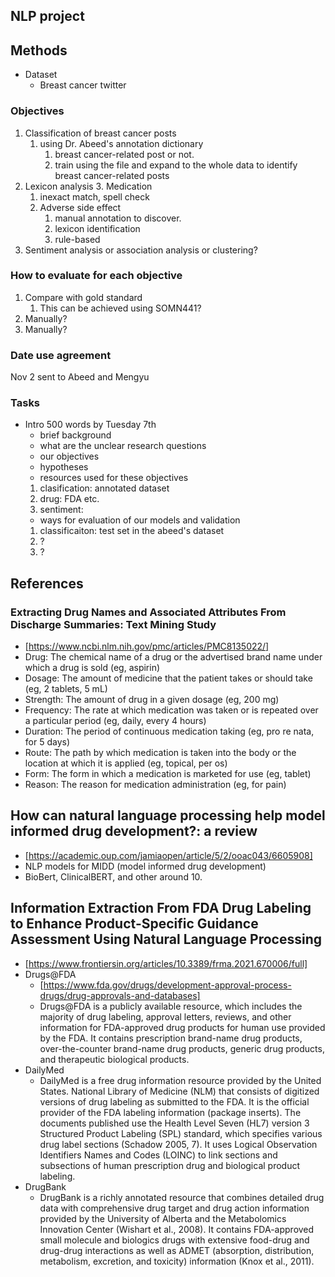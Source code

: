## NLP project


## Methods
- Dataset
  - Breast cancer twitter


### Objectives
1. Classification of breast cancer posts
   1. using Dr. Abeed's annotation dictionary
      1. breast cancer-related post or not.
      2. train using the file and expand to the whole data to identify breast cancer-related posts
2. Lexicon analysis
   3. Medication
      1. inexact match, spell check
   4. Adverse side effect
      1. manual annotation to discover. 
      2. lexicon identification
      3. rule-based 
3. Sentiment analysis or association analysis or clustering?


### How to evaluate for each objective
1. Compare with gold standard
   1. This can be achieved using SOMN441?
2. Manually?
3. Manually? 


### Date use agreement
Nov 2 sent to Abeed and Mengyu


### Tasks
- Intro 500 words by Tuesday 7th 
  - brief background
  - what are the unclear research questions
  - our objectives
  - hypotheses
  - resources used for these objectives 
   1. clasification: annotated dataset
   2. drug: FDA etc.
   3. sentiment: 
  - ways for evaluation of our models and validation
   1. classificaiton: test set in the abeed's dataset
   2. ?
   3. ?
   





## References
### Extracting Drug Names and Associated Attributes From Discharge Summaries: Text Mining Study
- [https://www.ncbi.nlm.nih.gov/pmc/articles/PMC8135022/]
- Drug: The chemical name of a drug or the advertised brand name under which a drug is sold (eg, aspirin)
- Dosage: The amount of medicine that the patient takes or should take (eg, 2 tablets, 5 mL)
- Strength: The amount of drug in a given dosage (eg, 200 mg)
- Frequency: The rate at which medication was taken or is repeated over a particular period (eg, daily, every 4 hours)
- Duration: The period of continuous medication taking (eg, pro re nata, for 5 days)
- Route: The path by which medication is taken into the body or the location at which it is applied (eg, topical, per os)
- Form: The form in which a medication is marketed for use (eg, tablet)
- Reason: The reason for medication administration (eg, for pain)


## How can natural language processing help model informed drug development?: a review 
- [https://academic.oup.com/jamiaopen/article/5/2/ooac043/6605908]
- NLP models for MIDD (model informed drug development)
- BioBert, ClinicalBERT, and other around 10.


## Information Extraction From FDA Drug Labeling to Enhance Product-Specific Guidance Assessment Using Natural Language Processing
- [https://www.frontiersin.org/articles/10.3389/frma.2021.670006/full]
- Drugs@FDA
  - [https://www.fda.gov/drugs/development-approval-process-drugs/drug-approvals-and-databases]
  - Drugs@FDA is a publicly available resource, which includes the majority of drug labeling, approval letters, reviews, and other information for FDA-approved drug products for human use provided by the FDA. It contains prescription brand-name drug products, over-the-counter brand-name drug products, generic drug products, and therapeutic biological products.
- DailyMed
  - DailyMed is a free drug information resource provided by the United States. National Library of Medicine (NLM) that consists of digitized versions of drug labeling as submitted to the FDA. It is the official provider of the FDA labeling information (package inserts). The documents published use the Health Level Seven (HL7) version 3 Structured Product Labeling (SPL) standard, which specifies various drug label sections (Schadow 2005, 7). It uses Logical Observation Identifiers Names and Codes (LOINC) to link sections and subsections of human prescription drug and biological product labeling.
- DrugBank
  - DrugBank is a richly annotated resource that combines detailed drug data with comprehensive drug target and drug action information provided by the University of Alberta and the Metabolomics Innovation Center (Wishart et al., 2008). It contains FDA-approved small molecule and biologics drugs with extensive food-drug and drug-drug interactions as well as ADMET (absorption, distribution, metabolism, excretion, and toxicity) information (Knox et al., 2011).
